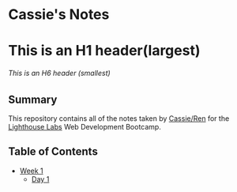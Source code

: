 # Cassie's Notes
# This is an H1 header(largest)
###### This is an H6 header (smallest)

## Summary 

This repository contains all of the notes taken by [Cassie/Ren](https://github.com/ShurenKai) for the [Lighthouse Labs](https://www.lighthouselabs.ca/) Web Development Bootcamp.

## Table of Contents

* [Week 1](/Week_1)
  * [Day 1](/Week_1/Day_1)